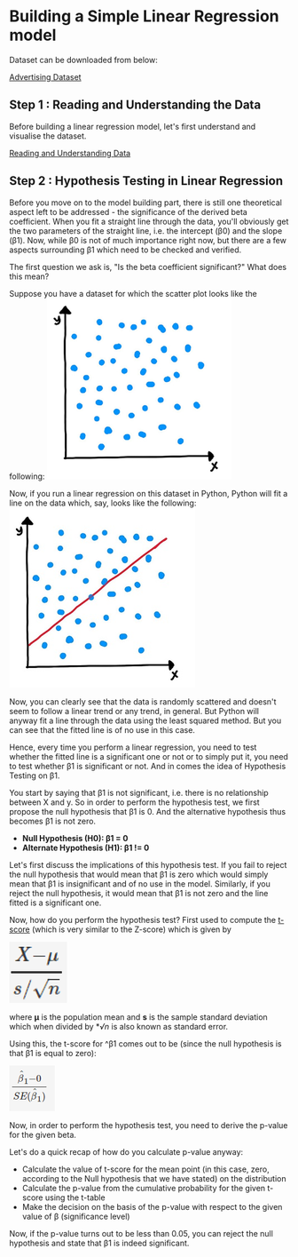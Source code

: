# Building a Simple Linear Regression model

Dataset can be downloaded from below:

[Advertising Dataset](advertising.csv)


## Step 1 : Reading and Understanding the Data

Before building a linear regression model, let's first understand and visualise the dataset.

[Reading and Understanding Data](step1/ReadingAndUnderstandingData.ipynb)


## Step 2 : Hypothesis Testing in Linear Regression

Before you move on to the model building part, there is still one theoretical aspect left to be addressed - the significance of the derived beta coefficient. When you fit a straight line through the data, you'll obviously get the two parameters of the straight line, i.e. the intercept (β0) and the slope (β1). Now, while β0 is not of much importance right now, but there are a few aspects surrounding β1 which need to be checked and verified.

The first question we ask is, "Is the beta coefficient significant?" What does this mean?

Suppose you have a dataset for which the scatter plot looks like the following:
![title](step2/scatter-plot1.png)

Now, if you run a linear regression on this dataset in Python, Python will fit a line on the data which, say, looks like the following:
![title](step2/scatter-plot2.jpg)

Now, you can clearly see that the data is randomly scattered and doesn't seem to follow a linear trend or any trend, in general. But Python will anyway fit a line through the data using the least squared method. But you can see that the fitted line is of no use in this case. 

Hence, every time you perform a linear regression, you need to test whether the fitted line is a significant one or not or to simply put it, you need to test whether β1 is significant or not. And in comes the idea of Hypothesis Testing on β1. 

You start by saying that β1 is not significant, i.e. there is no relationship between X and y.
So in order to perform the hypothesis test, we first propose the null hypothesis that β1 is 0. And the alternative hypothesis thus becomes β1 is not zero.

* **Null Hypothesis (H0): β1 = 0**
* **Alternate Hypothesis (H1): β1 != 0**

Let's first discuss the implications of this hypothesis test. If you fail to reject the null hypothesis that would mean that β1 is zero which would simply mean that β1 is insignificant and of no use in the model. Similarly, if you reject the null hypothesis, it would mean that β1 is not zero and the line fitted is a significant one.

Now, how do you perform the hypothesis test? 
First used to compute the [t-score](step2/t-test.ipynb) (which is very similar to the Z-score) which is given by

![title](step2/t-test_formula.png)

where **μ** is the population mean and **s** is the sample standard deviation which when divided by **√n* is also known as standard error.

Using this, the t-score for ^β1 comes out to be (since the null hypothesis is that β1  is equal to zero):

![title](step2/formula.png)

Now, in order to perform the hypothesis test, you need to derive the p-value for the given beta.

Let's do a quick recap of how do you calculate p-value anyway:
* Calculate the value of t-score for the mean point (in this case, zero, according to the Null hypothesis that we have stated) on the distribution
* Calculate the p-value from the cumulative probability for the given t-score using the t-table
* Make the decision on the basis of the p-value with respect to the given value of β (significance level)

Now, if the p-value turns out to be less than 0.05, you can reject the null hypothesis and state that β1 is indeed significant.

